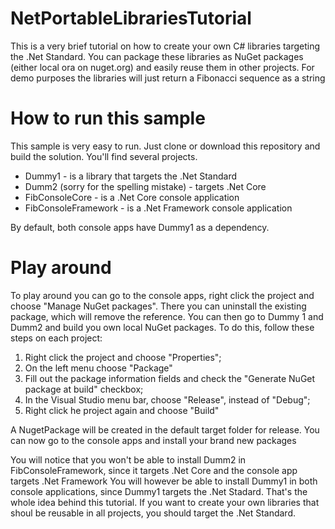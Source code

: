 # NetPortableLibrariesTutorial
This is a very brief tutorial on how to create your own C# libraries targeting the .Net Standard.
You can package these libraries as NuGet packages (either local ora on nuget.org) and easily reuse them in other projects.
For demo purposes the libraries will just return a Fibonacci sequence as a string

# How to run this sample

This sample is very easy to run. Just clone or download this repository and build the solution. 
You'll find several projects. 

* Dummy1 - is a library that targets the .Net Standard
* Dumm2 (sorry for the spelling mistake) - targets .Net Core
* FibConsoleCore - is a .Net Core console application
* FibConsoleFramework - is a .Net Framework console application

By default, both console apps have Dummy1 as a dependency. 

# Play around

To play around you can go to the console apps, right click the project and choose "Manage NuGet packages". There you can uninstall the existing package, which will remove the reference.
You can then go to Dummy 1 and Dumm2 and build you own local NuGet packages. To do this, follow these steps on each project: 

1. Right click the project and choose "Properties";
2. On the left menu choose "Package"
3. Fill out the package information fields and check the "Generate NuGet package at build" checkbox;
4. In the Visual Studio menu bar, choose "Release", instead of "Debug";
5. Right click he project again and choose "Build"

A NugetPackage will be created in the default target folder for release. You can now go to the console apps and install your brand new packages

You will notice that you won't be able to install Dumm2 in FibConsoleFramework, since it targets .Net Core and the console app targets .Net Framework
You will however be able to install Dummy1 in both console applications, since Dummy1 targets the .Net Stadard. 
That's the whole idea behind this tutorial. If you want to create your own libraries that shoul be reusable in all projects, you should target the .Net Standard. 
